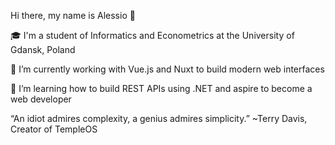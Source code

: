 Hi there, my name is Alessio 👋

🎓 I'm a student of Informatics and Econometrics at the University of Gdansk, Poland

:office: I’m currently working with Vue.js and Nuxt to build modern web interfaces

:notebook: I’m learning how to build REST APIs using .NET and aspire to become a web developer


“An idiot admires complexity, a genius admires simplicity.” ~Terry Davis, Creator of TempleOS
